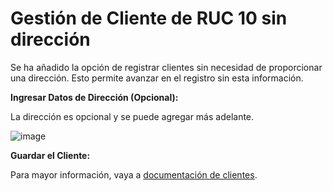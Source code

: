 # Gestión de Cliente de RUC 10 sin dirección  

Se ha añadido la opción de registrar clientes sin necesidad de proporcionar una dirección. Esto permite avanzar en el registro sin esta información.  

  

**Ingresar Datos de Dirección (Opcional):**  

La dirección es opcional y se puede agregar más adelante.  

![image](img/Gestion_cliente_2.jpg)  

**Guardar el Cliente:**  


Para mayor información, vaya a [documentación de clientes](https://fastura.github.io/documentacion/clientes/Clientes-creacion-individual).